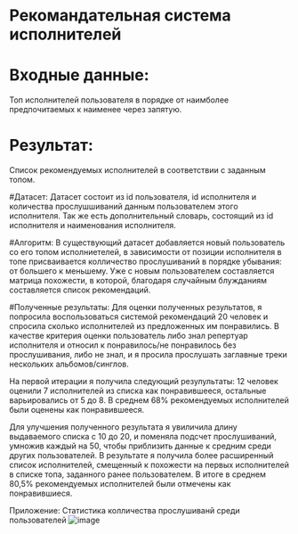 # Рекомандательная система исполнителей

# Входные данные: 
Топ исполнителей пользователя в порядке от наимболее предпочитаемых к наименее через запятую. 

# Результат: 
Список рекомендуемых исполнителей в соответствии с заданным топом. 

#Датасет: 
Датасет состоит из id пользователя, id исполнителя и количества прослушшиваний данным пользователем этого исполнителя. Так же есть дополнительный словарь, состоящий из id исполнителя и наименования исполнителя. 

#Алгоритм: 
В существующий датасет добавляется новый пользователь со его топом исполниетелей, в зависимости от позиции исполнителя в топе присваивается колличество прослушиваний в порядке убывания: от большего к меньшему. Уже с новым пользователем составляется матрица похожести, в которой, благодаря случайным блужданиям составляется список рекомендаций. 

#Полученные результаты: 
Для оценки полученных результатов, я попросила воспользоваться системой рекомендаций 20 человек и спросила сколько исполнителей из предложенных им понравились. В качестве критерия оценки пользователь либо знал репертуар исполнителя и относил к понравилось/не понравилось без прослушивания, либо не знал, и я просила прослушать заглавные треки нескольких альбомов/синглов.  

На первой итерации я получила следующий резулультаты: 12 человек оценили 7 исполнителей из списка как понравившееся, остальные варьировались от 5 до 8. В среднем 68% рекомендуемых исполнителей были оценены как понравившееся. 

Для улучшения полученного результата я увиличила длину выдаваемого списка с 10 до 20, и поменяла подсчет прослушиваний, умножив каждый на 50, чтобы приблизить данные к средним среди других пользователей. В результате я получила более расширенный список исполнителей, смещенный к похожести на первых исполнителей в списке топа, заданного ранее пользователем. В итоге в среднем 80,5% рекомендуемых исполнителей были отмечены как понравившиеся. 

Приложение: Статистика колличества прослушиванй среди пользователей ![image](https://github.com/abyzgareeva/ml/assets/61008851/ef315d28-deee-4f66-a36e-1e449fde479e)
